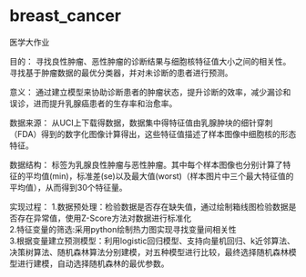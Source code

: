 # breast_cancer
医学大作业

目的：
寻找良性肿瘤、恶性肿瘤的诊断结果与细胞核特征值大小之间的相关性。
寻找基于肿瘤数据的最优分类器，并对未诊断的患者进行预测。

意义：
通过建立模型来协助诊断患者的肿瘤状态，提升诊断的效率，减少漏诊和误诊，进而提升乳腺癌患者的生存率和治愈率。

数据来源：
从UCI上下载得数据，数据集中得特征值由乳腺肿块的细针穿刺（FDA）得到的数字化图像计算得出，这些特征值描述了样本图像中细胞核的形态特征。

数据结构：
标签为乳腺良性肿瘤与恶性肿瘤。其中每个样本图像也分别计算了特征的平均值(min)，标准差(se)以及最大值(worst)（样本图片中三个最大特征值的平均值），从而得到30个特征量。

实现过程：
1.数据预处理：检验数据是否存在缺失值，通过绘制箱线图检验数据是否存在异常值，使用Z-Score方法对数据进行标准化    
2.特征变量的筛选:采用python绘制热力图实现寻找变量间相关性                                                    
3.根据变量建立预测模型：利用logistic回归模型、支持向量机回归、k近邻算法、决策树算法、随机森林算法分别建模，对五种模型进行比较，最终选择随机森林模型进行建模，自动选择随机森林的最优参数。
